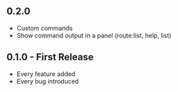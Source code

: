 ## 0.2.0
* Custom commands
* Show command output in a panel (route:list, help, list)

## 0.1.0 - First Release
* Every feature added
* Every bug introduced
